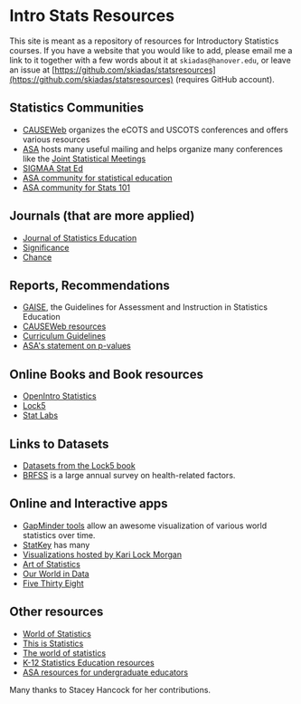 # Intro Stats Resources

This site is meant as a repository of resources for Introductory Statistics courses. If you have a website that you would like to add, please email me a link to it together with a few words about it at `skiadas@hanover.edu`, or leave an issue at [https://github.com/skiadas/statsresources](https://github.com/skiadas/statsresources) (requires GitHub account).

## Statistics Communities

- [CAUSEWeb](https://www.causeweb.org) organizes the eCOTS and USCOTS conferences and offers various resources
- [ASA](http://www.amstat.org/) hosts many useful mailing and helps organize many conferences like the [Joint Statistical Meetings]()
- [SIGMAA Stat Ed](http://sigmaa.maa.org/stat-ed/)
- [ASA community for statistical education](http://community.amstat.org/statisticaleducationsection/home)
- [ASA community for Stats 101](http://community.amstat.org/stats101/home)

 
## Journals (that are more applied)

- [Journal of Statistics Education](https://ww2.amstat.org/publications/jse/)
- [Significance](https://www.significancemagazine.com/)
- [Chance](https://chance.amstat.org/)
 
## Reports, Recommendations

- [GAISE](http://www.amstat.org/asa/files/pdfs/GAISE/GaiseCollege_Full.pdf), the Guidelines for Assessment and Instruction in Statistics Education
- [CAUSEWeb resources](https://www.causeweb.org/cause/professional-development)
- [Curriculum Guidelines](http://www.amstat.org/asa/files/pdfs/EDU-guidelines2014-11-15.pdf)
- [ASA's statement on p-values](http://amstat.tandfonline.com/doi/pdf/10.1080/00031305.2016.1154108)

## Online Books and Book resources

- [OpenIntro Statistics](https://www.openintro.org/stat/)
- [Lock5](http://www.lock5stat.com/)
- [Stat Labs](https://www.stat.berkeley.edu/~statlabs/)

## Links to Datasets

- [Datasets from the Lock5 book](http://www.lock5stat.com/datapage.html)
- [BRFSS](https://www.cdc.gov/brfss/index.html) is a large annual survey on health-related factors.

## Online and Interactive apps

- [GapMinder tools](https://www.gapminder.org/tools/) allow an awesome visualization of various world statistics over time.
- [StatKey](http://www.lock5stat.com/StatKey/index.html) has many 
- [Visualizations hosted by Kari Lock Morgan](http://www.personal.psu.edu/klm47/visualization.htm)
- [Art of Statistics](http://www.artofstat.com/webapps.html)
- [Our World in Data](https://ourworldindata.org/)
- [Five Thirty Eight](http://fivethirtyeight.com/)


## Other resources

- [World of Statistics](http://www.worldofstatistics.org/)
- [This is Statistics](http://thisisstatistics.org/)
- [The world of statistics](http://www.amstat.org/asa/education/stew/home.aspx)
- [K-12 Statistics Education resources](http://www.amstat.org/ASA/Education/K-12-Statistics-Education-Resources.aspx)
- [ASA resources for undergraduate educators](http://www.amstat.org/asa/education/undergraduate-educators.aspx)

Many thanks to Stacey Hancock for her contributions.
